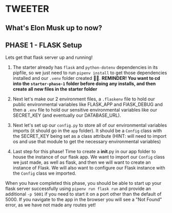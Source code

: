 # TWEETER

## What's Elon Musk up to now?

## PHASE 1 - FLASK Setup

Lets get that flask server up and running!


1. The starter already has `flask` and `python-dotenv` dependencies in its
   pipfile, so we just need to run `pipenv install` to get those dependencies
   installed and our `.venv` folder created 👍🏼.  **REMINDER!  You want to cd
   into the `starter-phase-1` folder before doing any installs, and then create
   all new files in the starter folder**


2. Next let's make our 2 environment files, a `.flaskenv` file to hold our
   public environmental variables like FLASK_APP and FlASK_DEBUG and then a
   `.env` file to hold our sensitive environmental variables like our SECRET_KEY
   (and eventually our DATABASE_URL).


3. Next let's set up our `config.py` to store all of our environmental variables
   imports (it should go in the `app` folder).  It should be a `Config` class
   with the SECRET_KEY being set as a class attribute (HINT: will need to import
   os and use that module to get the necessary environmental variables)


4. Last step for this phase!  Time to create a __init__.py in our app folder to
   house the instance of our flask app.  We want to import our `Config` class we
   just made, as well as flask, and then we will want to create an instance of
   Flask.  We will also want to configure our Flask instance with the `Config`
   class we imported.



When you have completed this phase, you should be able to start up your flask
server successfully using `pipenv run flask run` and provide an additional `-p
5001` if you need to start it on a port other than the default of 5000.  If you
navigate to the app in the browser you will see a "Not Found" error, as we have
not made any routes yet!
